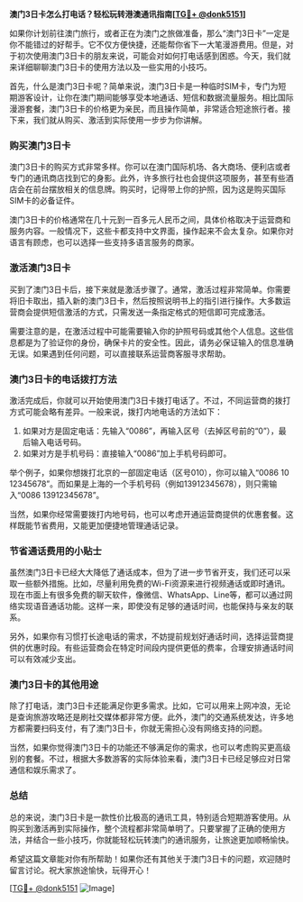 **澳门3日卡怎么打电话？轻松玩转港澳通讯指南[[TG💪+ @donk5151](https://t.me/s/donk5151)]**

如果你计划前往澳门旅行，或者正在为澳门之旅做准备，那么“澳门3日卡”一定是你不能错过的好帮手。它不仅方便快捷，还能帮你省下一大笔漫游费用。但是，对于初次使用澳门3日卡的朋友来说，可能会对如何打电话感到困惑。今天，我们就来详细聊聊澳门3日卡的使用方法以及一些实用的小技巧。

首先，什么是澳门3日卡呢？简单来说，澳门3日卡是一种临时SIM卡，专门为短期游客设计，让你在澳门期间能够享受本地通话、短信和数据流量服务。相比国际漫游套餐，澳门3日卡的价格更为亲民，而且操作简单，非常适合短途旅行者。接下来，我们就从购买、激活到实际使用一步步为你讲解。

### **购买澳门3日卡**
澳门3日卡的购买方式非常多样。你可以在澳门国际机场、各大商场、便利店或者专门的通讯商店找到它的身影。此外，许多旅行社也会提供这项服务，甚至有些酒店会在前台摆放相关的信息牌。购买时，记得带上你的护照，因为这是购买国际SIM卡的必备证件。

澳门3日卡的价格通常在几十元到一百多元人民币之间，具体价格取决于运营商和服务内容。一般情况下，这些卡都支持中文界面，操作起来不会太复杂。如果你对语言有顾虑，也可以选择一些支持多语言服务的商家。

### **激活澳门3日卡**
买到了澳门3日卡后，接下来就是激活步骤了。通常，激活过程非常简单。你需要将旧卡取出，插入新的澳门3日卡，然后按照说明书上的指引进行操作。大多数运营商会提供短信激活的方式，只需发送一条指定格式的短信即可完成激活。

需要注意的是，在激活过程中可能需要输入你的护照号码或其他个人信息。这些信息都是为了验证你的身份，确保卡片的安全性。因此，请务必保证输入的信息准确无误。如果遇到任何问题，可以直接联系运营商客服寻求帮助。

### **澳门3日卡的电话拨打方法**
激活完成后，你就可以开始使用澳门3日卡拨打电话了。不过，不同运营商的拨打方式可能会略有差异。一般来说，拨打内地电话的方法如下：

1. 如果对方是固定电话：先输入“0086”，再输入区号（去掉区号前的“0”），最后输入电话号码。
2. 如果对方是手机号码：直接输入“0086”加上手机号码即可。

举个例子，如果你想拨打北京的一部固定电话（区号010），你可以输入“0086 10 12345678”。而如果是上海的一个手机号码（例如13912345678），则只需输入“0086 13912345678”。

当然，如果你经常需要拨打内地号码，也可以考虑开通运营商提供的优惠套餐。这样既能节省费用，又能更加便捷地管理通话记录。

### **节省通话费用的小贴士**
虽然澳门3日卡已经大大降低了通话成本，但为了进一步节省开支，我们还可以采取一些额外措施。比如，尽量利用免费的Wi-Fi资源来进行视频通话或即时通讯。现在市面上有很多免费的聊天软件，像微信、WhatsApp、Line等，都可以通过网络实现语音通话功能。这样一来，即使没有足够的通话时间，也能保持与亲友的联系。

另外，如果你有习惯打长途电话的需求，不妨提前规划好通话时间，选择运营商提供的优惠时段。有些运营商会在特定时间段内提供更低的费率，合理安排通话时间可以有效减少支出。

### **澳门3日卡的其他用途**
除了打电话，澳门3日卡还能满足你更多需求。比如，它可以用来上网冲浪，无论是查询旅游攻略还是刷社交媒体都非常方便。此外，澳门的交通系统发达，许多地方都需要扫码支付，有了澳门3日卡，你就无需担心没有网络支持的问题。

当然，如果你觉得澳门3日卡的功能还不够满足你的需求，也可以考虑购买更高级别的套餐。不过，根据大多数游客的实际体验来看，澳门3日卡已经足够应对日常通信和娱乐需求了。

### **总结**
总的来说，澳门3日卡是一款性价比极高的通讯工具，特别适合短期游客使用。从购买到激活再到实际操作，整个流程都非常简单明了。只要掌握了正确的使用方法，并结合一些小技巧，你就能轻松玩转澳门的通讯服务，让旅途更加顺畅愉快。

希望这篇文章能对你有所帮助！如果你还有其他关于澳门3日卡的问题，欢迎随时留言讨论。祝大家旅途愉快，玩得开心！

[[TG💪+ @donk5151](https://t.me/s/donk5151) ![Image](https://i.postimg.cc/rwNCRYN7/Snipaste-2025-04-30-17-27-05.png)]